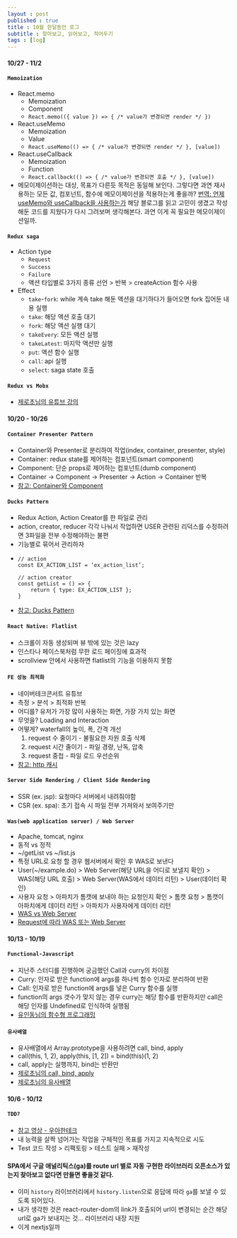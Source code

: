 ```yaml
---
layout : post
published : true
title : 10월 한달동안 로그
subtitle : 찾아보고, 읽어보고, 적어두기
tags : [log]
---
```


#### 10/27 - 11/2
#### `Memoization`
  * React.memo
    * Memoization
    * Component
    * `React.memo(({ value }) => { /* value가 변경되면 render */ })`
  * React.useMemo
    * Memoization
    * Value
    * `React.useMemo(() => { /* value가 변경되면 render */ }, [value])`
  * React.useCallback
    * Memoization
    * Function
    * `React.callback(() => { /* value가 변경되면 호출 */ }, [value])`
  * 메모이제이션하는 대상, 목표가 다른듯 목적은 동일해 보인다. 그렇다면 과연 재사용하는 모든 값, 컴포넌트, 함수에 메모이제이션을 적용하는게 좋을까? [번역: 언제 useMemo와 useCallback을 사용하는가](https://rinae.dev/posts/review-when-to-usememo-and-usecallback) 해당 블로그를 읽고 고민이 생겼고 작성해둔 코드를 지웠다가 다시 그려보며 생각해본다. 과연 이게 꼭 필요한 메모이제이션일까.
#### `Redux saga`
  * Action type
    * `Request`
    * `Success`
    * `Failure`
    * 액션 타입별로 3가지 종류 선언 > 반복 > createAction 함수 사용
  * Effect
    * `take`-`fork`: while 계속 take 해둔 액션을 대기하다가 들어오면 fork 집어둔 내용 실행
    * `take`: 해당 액션 호출 대기
    * `fork`: 해당 액션 실행 대기
    * `takeEvery`: 모든 액션 실행
    * `takeLatest`: 마지막 액션만 실행
    * `put`: 액션 함수 실행
    * `call`: api 실행
    * `select`: saga state 호출

#### `Redux vs Mobx`
  * [제로초님의 유튜브 강의](https://www.youtube.com/watch?v=sBda75wojt4&list=PLcqDmjxt30Rv-M6nWVS6xRABBYpjYyt-O&index=1)

#### 10/20 - 10/26
#### `Container Presenter Pattern`
  * Container와 Presenter로 분리하여 작업(index, container, presenter, style)
  * Container: redux state를 제어하는 컴포넌트(smart component)
  * Component: 단순 props로 제어하는 컴포넌트(dumb component)
  * Container -> Component -> Presenter -> Action -> Container 반복
  * [참고: Container와 Component](https://www.zerocho.com/category/React/post/57e1428c11a9b10015e803aa)

#### `Ducks Pattern`
  * Redux Action, Action Creator를 한 파일로 관리
  * action, creator, reducer 각각 나눠서 작업하면 USER 관련된 리덕스를 수정하려면 3파일을 전부 수정해야하는 불편
  * 기능별로 묶어서 관리하자
  * ```
    // action
    const EX_ACTION_LIST = ‘ex_action_list’;

    // action creator
    const getList = () => {
        return { type: EX_ACTION_LIST };
    }
    ```
  * [참고: Ducks Pattern](http://guswnsxodlf.github.io/redux-ducks-pattern)

#### `React Native: Flatlist`
  * 스크롤이 자동 생성되며 뷰 밖에 있는 것은 lazy
  * 인스타나 페이스북처럼 무한 로드 페이징에 효과적
  * scrollview 안에서 사용하면 flatlist의 기능을 이용하지 못함

#### `FE 성능 최적화`
  * 네이버테크콘서트 유튜브
  * 측정 > 분석 > 최적화 반복
  * 어디를? 유저가 가장 많이 사용하는 화면, 가장 가치 있는 화면
  * 무엇을? Loading and Interaction
  * 어떻게? waterfall의 높이, 폭, 간격 개선
      1. request 수 줄이기 - 불필요한 자원 호출 삭제
      2. request 시간 줄이기 - 파일 경량, 난독, 압축
      3. request 중첩 - 파일 로드 우선순위
  * [참고: http 캐시](https://medium.com/@bbirec/http-%EC%BA%90%EC%89%AC%EB%A1%9C-api-%EC%86%8D%EB%8F%84-%EC%98%AC%EB%A6%AC%EA%B8%B0-2effb1bfab12)

#### `Server Side Rendering / Client Side Rendering`
  * SSR (ex. jsp): 요청마다 서버에서 내려줘야함
  * CSR (ex. spa): 초기 접속 시 파일 전부 가져와서 보여주기만

#### `Was(web application server) / Web Server`
  * Apache, tomcat, nginx
  * 동적 vs 정적
  * ~/getList vs ~/list.js
  * 특정 URL로 요청 할 경우 웹서버에서 확인 후 WAS로 보낸다
  * User(~/example.do) > Web Server(해당 URL을 어디로 보낼지 확인) > WAS(해당 URL 호출) > Web Server(WAS에서 데이터 리턴) > User(데이터 확인)
  * 사용자 요청 > 아파치가 톰캣에 보내야 하는 요청인지 확인 > 톰캣 요청 > 톰캣이 아파치에게 데이터 리턴 > 아파치가 사용자에게 데이터 리턴
  * [WAS vs Web Server](https://gmlwjd9405.github.io/2018/10/27/webserver-vs-was.html)
  * [Request에 따라 WAS 또는 Web Server](https://www.ntu.edu.sg/home/ehchua/programming/howto/ApachePlusTomcat_HowTo.html)

#### 10/13 - 10/19
#### `Functional-Javascript`
  * 지난주 스터디를 진행하며 궁금했던 Call과 curry의 차이점
  * Curry: 인자로 받은 function에 args를 하나씩 함수 인자로 분리하여 반환
  * Call: 인자로 받은 function에 args를 넣은 Curry 함수를 실행
  * function의 args 갯수가 맞지 않는 경우 curry는 해당 함수를 반환하지만 call은 해당 인자를 Undefined로 인식하여 실행됨
  * [유인동님의 함수형 프로그래밍](https://github.com/Functional-JavaScript/FunctionalES)

#### `유사배열`
  * 유사배열에서 Array.prototype을 사용하려면 call, bind, apply
  * call(this, 1, 2), apply(this, [1, 2]) = bind(this)(1, 2)
  * call, apply는 실행까지, bind는 반환만
  * [제로초님의 call, bind, apply](https://www.zerocho.com/category/JavaScript/post/57433645a48729787807c3fd)
  * [제로초님의 유사배열](https://www.zerocho.com/category/JavaScript/post/5af6f9e707d77a001bb579d2)

#### 10/6 - 10/12
#### `TDD?`
  * [참고 영상 - 우아한테크](https://youtu.be/bIeqAlmNRrA)
  * 내 능력을 살짝 넘어가는 작업을 구체적인 목표를 가지고 지속적으로 시도
  * Test 코드 작성 > 리팩토링 > 테스트 실패 > 재작성

#### SPA에서 구글 애널리틱스(ga)를 route url 별로 자동 구현한 라이브러리 오픈소스가 있는지 찾아보고 없다면 만들면 좋을것 같다.
  * 이미 `history` 라이브러리에서 `history.listen`으로 응답에 따라 `ga`를 보낼 수 있도록 되어있다.
  * 내가 생각한 것은 react-router-dom의 link가 호출되어 url이 변경되는 순간 해당 url로 ga가 보내지는 것… 라이브러리 내장 지원
  * 이게 nextjs일까
